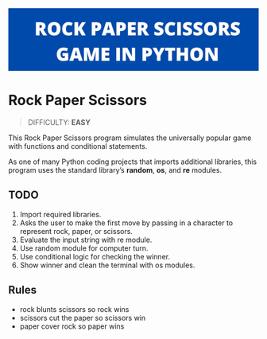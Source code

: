 <img src="./images/rock-paper-scissors.png" width="700"/>

# Rock Paper Scissors
> DIFFICULTY: **EASY**

This Rock Paper Scissors program simulates the universally popular game with functions and conditional statements. 

As one of many Python coding projects that imports additional libraries, this program uses the standard library’s **random**, **os**, and **re** modules.

## TODO

1. Import required libraries.
2. Asks the user to make the first move by passing in a character to represent rock, paper, or scissors.
3. Evaluate the input string with re module.
4. Use random module for computer turn.
5. Use conditional logic for checking the winner.
6. Show winner and clean the terminal with os modules.

## Rules

- rock blunts scissors so rock wins
- scissors cut the paper so scissors win
- paper cover rock so paper wins